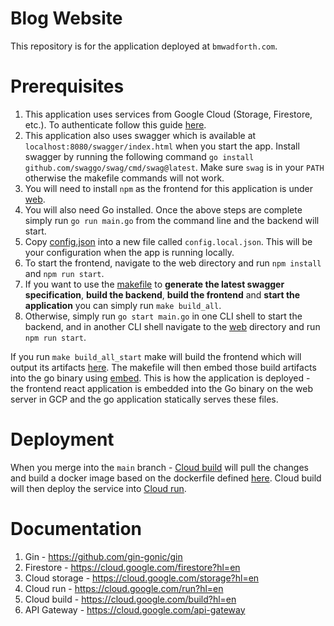 # Blog Website
This repository is for the application deployed at `bmwadforth.com`.

# Prerequisites
1. This application uses services from Google Cloud (Storage, Firestore, etc.). To authenticate follow this guide [here](https://cloud.google.com/docs/authentication/application-default-credentials).
2. This application also uses swagger which is available at `localhost:8080/swagger/index.html` when you start the app. Install swagger by running the following command `go install github.com/swaggo/swag/cmd/swag@latest`. Make sure `swag` is in your `PATH` otherwise the makefile commands will not work.
3. You will need to install `npm` as the frontend for this application is under [web](web).
4. You will also need Go installed. Once the above steps are complete simply run `go run main.go` from the command line and the backend will start.
5. Copy [config.json](config.json) into a new file called `config.local.json`. This will be your configuration when the app is running locally.
6. To start the frontend, navigate to the web directory and run `npm install` and `npm run start`.
7. If you want to use the [makefile](Makefile) to **generate the latest swagger specification**, **build the backend**, **build the frontend** and **start the application** you can simply run `make build_all`.
8. Otherwise, simply run `go start main.go` in one CLI shell to start the backend, and in another CLI shell navigate to the [web](web) directory and run `npm run start`.

If you run `make build_all_start` make will build the frontend which will output its artifacts [here](./web/build). The makefile will then embed those build artifacts into the go binary using [embed](https://pkg.go.dev/embed). This is how the application is deployed - the frontend react application is embedded into the Go binary on the web server in GCP and the go application statically serves these files. 

# Deployment
When you merge into the `main` branch - [Cloud build](https://cloud.google.com/build?hl=en) will pull the changes and build a docker image based on the dockerfile defined [here](./Dockerfile). Cloud build will then deploy the service into [Cloud run](https://cloud.google.com/run?hl=en).

# Documentation
1. Gin - https://github.com/gin-gonic/gin
2. Firestore - https://cloud.google.com/firestore?hl=en
3. Cloud storage - https://cloud.google.com/storage?hl=en
4. Cloud run - https://cloud.google.com/run?hl=en
5. Cloud build - https://cloud.google.com/build?hl=en
6. API Gateway - https://cloud.google.com/api-gateway

